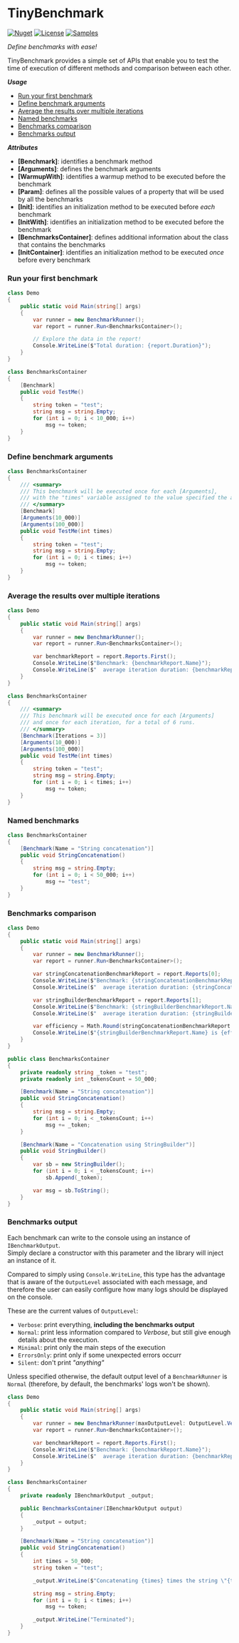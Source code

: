 # TinyBenchmark

[![Nuget](https://img.shields.io/nuget/v/TinyBenchmark.svg?logo=nuget)](https://www.nuget.org/packages/TinyBenchmark)
[![License](https://img.shields.io/github/license/tommasobertoni/TinyBenchmark.svg)](https://github.com/tommasobertoni/TinyBenchmark/blob/master/LICENSE)
[![Samples](https://img.shields.io/badge/samples-12-brightgreen.svg)](https://github.com/tommasobertoni/TinyBenchmark/tree/master/samples/TinyBenchmark.Samples/Benchmarks)

_Define benchmarks with ease!_

TinyBenchmark provides a simple set of APIs that enable you to test the time of execution of
different methods and comparison between each other.

_**Usage**_
  - [Run your first benchmark](#run-your-first-benchmark)
  - [Define benchmark arguments](#define-benchmark-arguments)
  - [Average the results over multiple iterations](#average-the-results-over-multiple-iterations)
  - [Named benchmarks](#named-benchmarks)
  - [Benchmarks comparison](#benchmarks-comparison)
  - [Benchmarks output](#benchmarks-output)
  
_**Attributes**_
  - **[Benchmark]**: identifies a benchmark method
  - **[Arguments]**: defines the benchmark arguments
  - **[WarmupWith]**: identifies a warmup method to be executed before the benchmark
  - **[Param]**: defines all the possible values of a property that will be used by all the benchmarks
  - **[Init]**: identifies an initialization method to be executed before _each_ benchmark
  - **[InitWith]**: identifies an initialization method to be executed before the benchmark
  - **[BenchmarksContainer]**: defines additional information about the class that contains the benchmarks
  - **[InitContainer]**: identifies an initialization method to be executed _once_ before every benchmark
  
### Run your first benchmark

```csharp
class Demo
{
    public static void Main(string[] args)
    {
        var runner = new BenchmarkRunner();
        var report = runner.Run<BenchmarksContainer>();

        // Explore the data in the report!
        Console.WriteLine($"Total duration: {report.Duration}");
    }
}

class BenchmarksContainer
{
    [Benchmark]
    public void TestMe()
    {
        string token = "test";
        string msg = string.Empty;
        for (int i = 0; i < 10_000; i++)
            msg += token;
    }
}
```

### Define benchmark arguments
```csharp
class BenchmarksContainer
{
    /// <summary>
    /// This benchmark will be executed once for each [Arguments],
    /// with the "times" variable assigned to the value specified the attribute.
    /// </summary>
    [Benchmark]
    [Arguments(10_000)]
    [Arguments(100_000)]
    public void TestMe(int times)
    {
        string token = "test";
        string msg = string.Empty;
        for (int i = 0; i < times; i++)
            msg += token;
    }
}
```

### Average the results over multiple iterations
```csharp
class Demo
{
    public static void Main(string[] args)
    {
        var runner = new BenchmarkRunner();
        var report = runner.Run<BenchmarksContainer>();

        var benchmarkReport = report.Reports.First();
        Console.WriteLine($"Benchmark: {benchmarkReport.Name}");
        Console.WriteLine($"  average iteration duration: {benchmarkReport.AvgIterationDuration}");
    }
}

class BenchmarksContainer
{
    /// <summary>
    /// This benchmark will be executed once for each [Arguments]
    /// and once for each iteration, for a total of 6 runs.
    /// </summary>
    [Benchmark(Iterations = 3)]
    [Arguments(10_000)]
    [Arguments(100_000)]
    public void TestMe(int times)
    {
        string token = "test";
        string msg = string.Empty;
        for (int i = 0; i < times; i++)
            msg += token;
    }
}
```

### Named benchmarks
```csharp
class BenchmarksContainer
{
    [Benchmark(Name = "String concatenation")]
    public void StringConcatenation()
    {
        string msg = string.Empty;
        for (int i = 0; i < 50_000; i++)
            msg += "test";
    }
}
```

### Benchmarks comparison
```csharp
class Demo
{
    public static void Main(string[] args)
    {
        var runner = new BenchmarkRunner();
        var report = runner.Run<BenchmarksContainer>();

        var stringConcatenationBenchmarkReport = report.Reports[0];
        Console.WriteLine($"Benchmark: {stringConcatenationBenchmarkReport.Name}");
        Console.WriteLine($"  average iteration duration: {stringConcatenationBenchmarkReport.AvgIterationDuration}");

        var stringBuilderBenchmarkReport = report.Reports[1];
        Console.WriteLine($"Benchmark: {stringBuilderBenchmarkReport.Name}");
        Console.WriteLine($"  average iteration duration: {stringBuilderBenchmarkReport.AvgIterationDuration}");

        var efficiency = Math.Round(stringConcatenationBenchmarkReport.AvgIterationDuration / stringBuilderBenchmarkReport.AvgIterationDuration, 1);
        Console.WriteLine($"{stringBuilderBenchmarkReport.Name} is {efficiency} times faster than {stringConcatenationBenchmarkReport.Name}!");
    }
}

public class BenchmarksContainer
{
    private readonly string _token = "test";
    private readonly int _tokensCount = 50_000;

    [Benchmark(Name = "String concatenation")]
    public void StringConcatenation()
    {
        string msg = string.Empty;
        for (int i = 0; i < _tokensCount; i++)
            msg += _token;
    }

    [Benchmark(Name = "Concatenation using StringBuilder")]
    public void StringBuilder()
    {
        var sb = new StringBuilder();
        for (int i = 0; i < _tokensCount; i++)
            sb.Append(_token);

        var msg = sb.ToString();
    }
}
```

### Benchmarks output
Each benchmark can write to the console using an instance of `IBenchmarkOutput`.
<br />
Simply declare a constructor with this parameter and the library will inject an instance of it.

Compared to simply using `Console.WriteLine`, this type has the advantage that is aware of the `OutputLevel`
associated with each message, and therefore the user can easily configure how many logs should be displayed on the console.

These are the current values of `OutputLevel`:
- `Verbose`: print everything, **including the benchmarks output**
- `Normal`: print less information compared to _Verbose_, but still give enough details about the execution.
- `Minimal`: print only the main steps of the execution
- `ErrorsOnly`: print only if some unexpected errors occurr
- `Silent`: don't print _"anything"_

Unless specified otherwise, the default output level of a `BenchmarkRunner` is `Normal`
(therefore, by default, the benchmarks' logs won't be shown).

```csharp
class Demo
{
    public static void Main(string[] args)
    {
        var runner = new BenchmarkRunner(maxOutputLevel: OutputLevel.Verbose);
        var report = runner.Run<BenchmarksContainer>();

        var benchmarkReport = report.Reports.First();
        Console.WriteLine($"Benchmark: {benchmarkReport.Name}");
        Console.WriteLine($"  average iteration duration: {benchmarkReport.AvgIterationDuration}");
    }
}

class BenchmarksContainer
{
    private readonly IBenchmarkOutput _output;

    public BenchmarksContainer(IBenchmarkOutput output)
    {
        _output = output;
    }

    [Benchmark(Name = "String concatenation")]
    public void StringConcatenation()
    {
        int times = 50_000;
        string token = "test";

        _output.WriteLine($"Concatenating {times} times the string \"{token}\"");

        string msg = string.Empty;
        for (int i = 0; i < times; i++)
            msg += token;

        _output.WriteLine("Terminated");
    }
}
```
